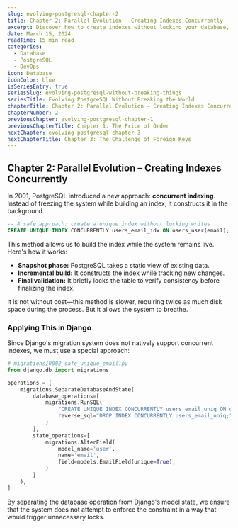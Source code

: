 ```yaml
---
slug: evolving-postgresql-chapter-2
title: Chapter 2: Parallel Evolution – Creating Indexes Concurrently
excerpt: Discover how to create indexes without locking your database, allowing reads and writes to continue while your constraints are built.
date: March 15, 2024
readTime: 15 min read
categories:
  - Database
  - PostgreSQL
  - DevOps
icon: Database
iconColor: blue
isSeriesEntry: true
seriesSlug: evolving-postgresql-without-breaking-things
seriesTitle: Evolving PostgreSQL Without Breaking the World
chapterTitle: Chapter 2: Parallel Evolution – Creating Indexes Concurrently
chapterNumber: 2
previousChapter: evolving-postgresql-chapter-1
previousChapterTitle: Chapter 1: The Price of Order
nextChapter: evolving-postgresql-chapter-3
nextChapterTitle: Chapter 3: The Challenge of Foreign Keys
---
```


## Chapter 2: Parallel Evolution – Creating Indexes Concurrently

In 2001, PostgreSQL introduced a new approach: **concurrent indexing**. Instead of freezing the system while building an index, it constructs it in the background.

```sql
-- A safe approach: create a unique index without locking writes
CREATE UNIQUE INDEX CONCURRENTLY users_email_idx ON users_user(email);
```

This method allows us to build the index while the system remains live. Here's how it works:
- **Snapshot phase:** PostgreSQL takes a static view of existing data.
- **Incremental build:** It constructs the index while tracking new changes.
- **Final validation:** It briefly locks the table to verify consistency before finalizing the index.

It is not without cost—this method is slower, requiring twice as much disk space during the process. But it allows the system to breathe.

### Applying This in Django

Since Django's migration system does not natively support concurrent indexes, we must use a special approach:

```python
# migrations/0002_safe_unique_email.py
from django.db import migrations

operations = [
    migrations.SeparateDatabaseAndState(
        database_operations=[
            migrations.RunSQL(
                "CREATE UNIQUE INDEX CONCURRENTLY users_email_uniq ON users_user(email);",
                reverse_sql="DROP INDEX CONCURRENTLY users_email_uniq;"
            )
        ],
        state_operations=[
            migrations.AlterField(
                model_name='user',
                name='email',
                field=models.EmailField(unique=True),
            )
        ]
    ),
]
```

By separating the database operation from Django's model state, we ensure that the system does not attempt to enforce the constraint in a way that would trigger unnecessary locks.
